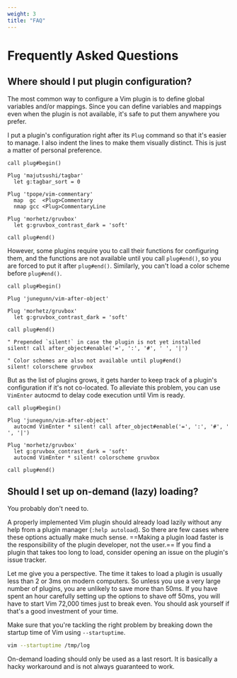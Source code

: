 ```yaml
---
weight: 3
title: "FAQ"
---
```


# Frequently Asked Questions

## Where should I put plugin configuration?

The most common way to configure a Vim plugin is to define global variables
and/or mappings. Since you can define variables and mappings even when the
plugin is not available, it's safe to put them anywhere you prefer.

I put a plugin's configuration right after its `Plug` command so that it's
easier to manage. I also indent the lines to make them visually distinct. This
is just a matter of personal preference.

```vim
call plug#begin()

Plug 'majutsushi/tagbar'
  let g:tagbar_sort = 0

Plug 'tpope/vim-commentary'
  map  gc  <Plug>Commentary
  nmap gcc <Plug>CommentaryLine

Plug 'morhetz/gruvbox'
  let g:gruvbox_contrast_dark = 'soft'

call plug#end()
```

However, some plugins require you to call their functions for configuring
them, and the functions are not available until you call `plug#end()`, so you
are forced to put it after `plug#end()`. Similarly, you can't load a color
scheme before `plug#end()`.

```vim
call plug#begin()

Plug 'junegunn/vim-after-object'

Plug 'morhetz/gruvbox'
  let g:gruvbox_contrast_dark = 'soft'

call plug#end()

" Prepended `silent!` in case the plugin is not yet installed
silent! call after_object#enable('=', ':', '#', ' ', '|')

" Color schemes are also not available until plug#end()
silent! colorscheme gruvbox
```

But as the list of plugins grows, it gets harder to keep track of a plugin's
configuration if it's not co-located. To alleviate this problem, you can use
`VimEnter` autocmd to delay code execution until Vim is ready.

```vim
call plug#begin()

Plug 'junegunn/vim-after-object'
  autocmd VimEnter * silent! call after_object#enable('=', ':', '#', ' ', '|')

Plug 'morhetz/gruvbox'
  let g:gruvbox_contrast_dark = 'soft'
  autocmd VimEnter * silent! colorscheme gruvbox

call plug#end()
```

## Should I set up on-demand (lazy) loading?

You probably don't need to.

A properly implemented Vim plugin should already load lazily without any help
from a plugin manager (`:help autoload`). So there are few cases where these
options actually make much sense. ==Making a plugin load faster is the
responsibility of the plugin developer, not the user.== If you find a plugin
that takes too long to load, consider opening an issue on the plugin's issue
tracker.

Let me give you a perspective. The time it takes to load a plugin is usually
less than 2 or 3ms on modern computers. So unless you use a very large
number of plugins, you are unlikely to save more than 50ms. If you have
spent an hour carefully setting up the options to shave off 50ms, you
will have to start Vim 72,000 times just to break even. You should ask
yourself if that's a good investment of your time.

Make sure that you're tackling the right problem by breaking down the
startup time of Vim using `--startuptime`.

```sh
vim --startuptime /tmp/log
```

On-demand loading should only be used as a last resort. It is basically
a hacky workaround and is not always guaranteed to work.
